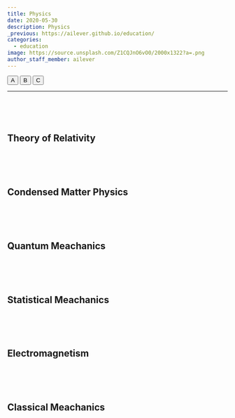 ```yaml
---
title: Physics
date: 2020-05-30
description: Physics
_previous: https://ailever.github.io/education/
categories:
  - education
image: https://source.unsplash.com/Z1CQJnO6vO0/2000x1322?a=.png
author_staff_member: ailever
---
```


<button class="custom_btn" type="button" onclick="location.href='#'">A</button>
<button class="custom_btn" type="button" onclick="location.href='#'">B</button>
<button class="custom_btn" type="button" onclick="location.href='#'">C</button>

---

<br><br><br>
## Theory of Relativity

<br><br><br>
## Condensed Matter Physics

<br><br><br>
## Quantum Meachanics

<br><br><br>
## Statistical Meachanics

<br><br><br>
## Electromagnetism

<br><br><br>
## Classical Meachanics

<br><br><br>
